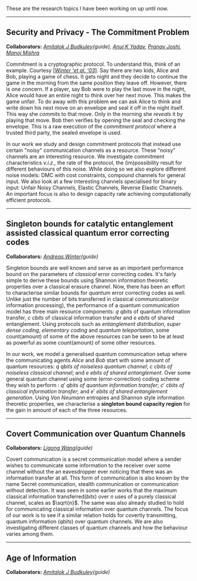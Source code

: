 These are the research topics I have been working on up until now.

---
## Security and Privacy - The Commitment Problem
**Collaborators:** _[Amitalok J Budkuley](http://www.facweb.iitkgp.ac.in/~amitalok/index.html)(guide), [Anuj K Yadav](https://anuj-k-yadav.github.io/), [Pranav Joshi](), [Manoj Mishra](https://www.niser.ac.in/users/manojmishra)_

Commitment is a cryptographic protocol. To understand this, think of an example. Courtesy [[_Winter 'et al. '03_](https://arxiv.org/abs/cs/0304014)]. Say there are two kids, Alice and Bob, playing a game of chess. It gets night and they decide to continue the game in the morning from the same position they leave off. However, there is one concern. If a player, say Bob were to play the last move in the night, Alice would have an entire night to think over her next move. This makes the game unfair. To do away with this problem we can ask Alice to think and write down his next move on an envelope and seal it off in the night itself. This way she _commits_ to that move. Only in the morning she _reveals_ it by playing that move. Bob then verifies by opening the seal and checking the envelope. This is a raw execution of the _commitment protocol_ where a trusted third party, the sealed envelope is used.

In our work we study and design commitment protocols that instead use certain "noisy" communication channels as a resource. These "noisy" channels are an interesting resource. We investigate commitment characteristics _v.i.z.,_ the rate of the protocol, the (im)possibility result for different behaviours of this noise. While doing so we also explore different noise models: DMC with cost constraints, compound channels for general input. We also look at a few interesting channels specialised for binary input: Unfair Noisy Channels, Elastic Channels, Reverse Elastic Channels. An important focus is also to design capacity rate achieving computationally efficient protocols.

---
## Singleton bounds for catalytic entanglement assisted classical  quantum error correcting codes
**Collaborators:** [_Andreas Winter_](https://www.icrea.cat/Web/ScientificStaff/andreas-winter-556)_(guide)_

Singleton bounds are well known and serve as an important performance bound on the parameters of _classical_ error correcting codes. It's fairly simple to derive these bounds using Shannon information theoretic properties over a classical erasure channel. Now, there has been an effort to characterise similar bounds for _quantum_ error correcting codes as well. Unlike just the number of bits transferred in classical communication(or information processing), the performance of a quantum communication model has three main resource components: $q$ _qbits_ of quantum information transfer, $c$ _cbits_ of classical information transfer and $e$ _ebits_ of shared entanglement. Using protocols such as _entanglement distribution_, _super dense coding_, _elementary coding_ and _quantum teleportation_, some count(amount) of some of the above resources can be seen to be at least as powerful as some count(amount) of some other resources.

In our work, we model a generalised quantum communication setup where the communicating agents _Alice_ and _Bob_ start with some amount of quantum resources: $q$ _qbits of noiseless quantum channel_; $c$ _cbits of noiseless classical channel_; and $e$ _ebits of shared entanglement_. Over some general quantum channel using some (error-correction) coding scheme they wish to perform : $q'$ _qbits of quantum information transfer_; $c'$ _cbits of classical information transfer_; and $e'$ _ebits of shared entanglement generation_. Using _Von Neumann_ entropies and Shannon style information theoretic properties, we characterise a **singleton bound capacity region** for the gain in amount of each of the three resources.

---
## Covert Communication over Quantum Channels
**Collaborators:** _[Ligong Wang](https://perso-etis.ensea.fr/ligong.wang/)(guide)_

Covert communication is a secret communication model where a sender wishes to communicate some information to the receiver over some channel without the an eavesdropper ever noticing that there was an information transfer at all. This form of communication is also known by the name Secret communication, stealth communication or communication without detection. It was seen in some earlier works that the maximum classical information transferred(_bits_) over $n$ uses of a purely classical channel, scales as $\sqrt{n}$. The same was also already studied to hold for communicating classical information over quantum channels. The focus of our work is to see if a similar relation holds for covertly transmitting, quantum information (_qbits_) over quantum channels. We are also investigating different classes of quantum channels and how the behaviour varies among them.

---
## Age of Information
**Collaborators:** _[Amitalok J Budkuley](http://www.facweb.iitkgp.ac.in/~amitalok/index.html)(guide)_



